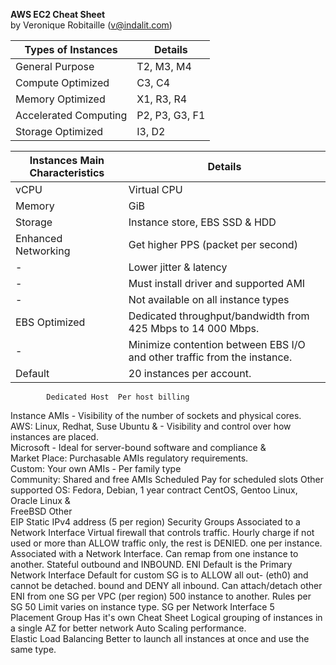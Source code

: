 **AWS EC2 Cheat Sheet**  
by Veronique Robitaille (v@indalit.com)  


Types of Instances	|	Details
------------------- | ----------------
General Purpose	| T2, M3, M4		
Compute Optimized	| C3, C4
Memory Optimized | X1, R3, R4		
Accelerated Computing	| P2, P3, G3, F1			
Storage Optimized	| I3, D2			



Instances Main Characteristics | Details
------------------------------ | ------------------------				
vCPU | Virtual CPU			
Memory	| GiB		  
Storage | Instance store, EBS SSD & HDD				 
Enhanced Networking | Get higher PPS (packet per second)				
  -  | Lower jitter & latency				
  -  | Must install driver and supported AMI				
  -  | Not available on all instance types				
EBS Optimized | Dedicated throughput/bandwidth from 425 Mbps to 14 000 Mbps.			
  -  | Minimize contention between EBS I/O and other traffic from the instance.				
Default | 20 instances per account.		



			Dedicated Host	Per host billing
Instance AMIs			  -  Visibility of the number of sockets and physical cores.	
AWS: Linux, Redhat, Suse Ubuntu & 			  -  Visibility and control over how instances are placed.	
Microsoft			  -  Ideal for server-bound software and compliance & 	
Market Place: Purchasable AMIs			     regulatory requirements.	
Custom: Your own AMIs			  -  Per family type	
Community: Shared and free AMIs			Scheduled	Pay for scheduled slots
Other supported OS: Fedora, Debian, 			 	1 year contract
CentOS, Gentoo Linux, Oracle Linux & 				
FreeBSD			Other	
			EIP	Static IPv4 address (5 per region)
Security Groups				Associated to a Network Interface
Virtual firewall that controls traffic.				Hourly charge if not used or more than
ALLOW traffic only, the rest is DENIED.				one per instance.
Associated with a Network Interface.				Can remap from one instance to another.
Stateful outbound and INBOUND.			ENI	Default is the Primary Network Interface
Default for custom SG is to ALLOW all out-				(eth0) and cannot be detached.
bound and DENY all inbound.				Can attach/detach other ENI from one
SG per VPC (per region)	500			instance to another.
Rules per SG	50			Limit varies on instance type.
SG per Network Interface	5			
			Placement Group	
Has it's own Cheat Sheet			Logical grouping of instances in a single AZ for better network	
Auto Scaling			performance.	
Elastic Load Balancing			Better to launch all instances at once and use the same type.	